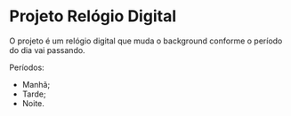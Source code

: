 # Projeto Relógio Digital 

O projeto é um relógio digital que muda o background conforme  o período do dia vai passando.

Períodos: 
* Manhã;
* Tarde;
* Noite.
